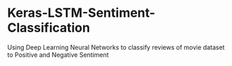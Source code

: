 # Keras-LSTM-Sentiment-Classification
Using Deep Learning Neural Networks to classify reviews of movie dataset to Positive and Negative Sentiment
